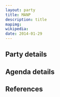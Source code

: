 ```yaml
---
layout: party
title: MANP
description: title
mapimg: 
wikipedia: 
date: 2014-01-29
---
```

## Party details


## Agenda details


## References
